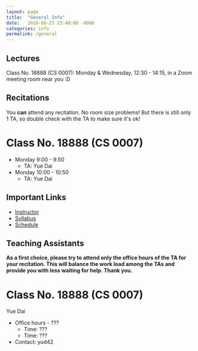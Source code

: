 ```yaml
---
layout: page
title:  "General Info"
date:   2018-08-23 23:40:00 -0000
categories: info
permalink: /general
---
```



## Lectures ##
Class No. 18888 (CS 0007): Monday & Wednesday, 12:30 - 14:15, in a Zoom meeting room near you :D

## Recitations ##
You **can** attend any recitation. No room size problems!
But there is still only 1 TA, so double check with the TA to make sure it's ok!

# Class No. 18888 (CS 0007) #

- Monday 9:00 -  9:50
  - TA: Yue Dai
- Monday 10:00 - 10:50
  - TA: Yue Dai

## Important Links ##
 * [Instructor]({{site.baseurl}}/aboutme)
 * [Syllabus]({{site.baseurl}}/syllabus)
 * [Schedule]({{site.baseurl}}/schedule)

## Teaching Assistants ##
**As a first choice, please try to attend only the office hours of the TA for your recitation. This will balance the work load among the TAs and provide you with less waiting for help. Thank you.**


# Class No. 18888 (CS 0007) #

Yue Dai
  * Office hours - ???
    - Time: ???
    - Time: ???
  * Contact: yud42
